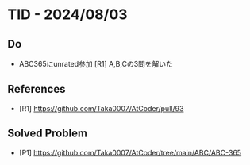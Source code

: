 # TID - 2024/08/03
<!--
## Learnings
- 
- 
-->


## Do
- ABC365にunrated参加 [R1]
  A,B,Cの3問を解いた


<!--
## Reflections & Insights
- 
- 
-->

<!--
## Plans for Tomorrow
- 
- 
-->

## References
- [R1] https://github.com/Taka0007/AtCoder/pull/93

## Solved Problem
- [P1] https://github.com/Taka0007/AtCoder/tree/main/ABC/ABC-365

